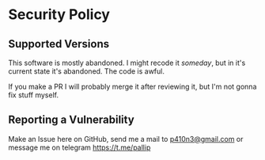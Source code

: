 # Security Policy

## Supported Versions

This software is mostly abandoned. I might recode it _someday_, but in it's current state it's abandoned. The code is awful.

If you make a PR I will probably merge it after reviewing it, but I'm not gonna fix stuff myself.

## Reporting a Vulnerability

Make an Issue here on GitHub, send me a mail to p410n3@gmail.com or message me on telegram https://t.me/pallip
